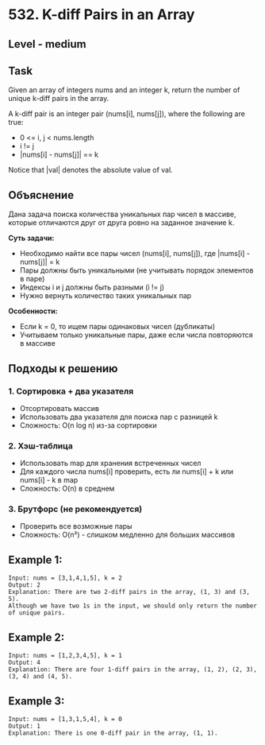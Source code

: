 # 532. K-diff Pairs in an Array


## Level - medium


## Task
Given an array of integers nums and an integer k, return the number of unique k-diff pairs in the array.

A k-diff pair is an integer pair (nums[i], nums[j]), where the following are true:

- 0 <= i, j < nums.length
- i != j
- |nums[i] - nums[j]| == k

Notice that |val| denotes the absolute value of val.


## Объяснение

Дана задача поиска количества уникальных пар чисел в массиве, которые отличаются друг от друга ровно на заданное значение k.

**Суть задачи:**
- Необходимо найти все пары чисел (nums[i], nums[j]), где |nums[i] - nums[j]| = k
- Пары должны быть уникальными (не учитывать порядок элементов в паре)
- Индексы i и j должны быть разными (i != j)
- Нужно вернуть количество таких уникальных пар

**Особенности:**
- Если k = 0, то ищем пары одинаковых чисел (дубликаты)
- Учитываем только уникальные пары, даже если числа повторяются в массиве

## Подходы к решению

### 1. Сортировка + два указателя
- Отсортировать массив
- Использовать два указателя для поиска пар с разницей k
- Сложность: O(n log n) из-за сортировки

### 2. Хэш-таблица
- Использовать map для хранения встреченных чисел
- Для каждого числа nums[i] проверить, есть ли nums[i] + k или nums[i] - k в map
- Сложность: O(n) в среднем

### 3. Брутфорс (не рекомендуется)
- Проверить все возможные пары
- Сложность: O(n²) - слишком медленно для больших массивов

## Example 1:
```
Input: nums = [3,1,4,1,5], k = 2
Output: 2
Explanation: There are two 2-diff pairs in the array, (1, 3) and (3, 5).
Although we have two 1s in the input, we should only return the number of unique pairs.
```

## Example 2:
```
Input: nums = [1,2,3,4,5], k = 1
Output: 4
Explanation: There are four 1-diff pairs in the array, (1, 2), (2, 3), (3, 4) and (4, 5).
```

## Example 3:
```
Input: nums = [1,3,1,5,4], k = 0
Output: 1
Explanation: There is one 0-diff pair in the array, (1, 1).
```